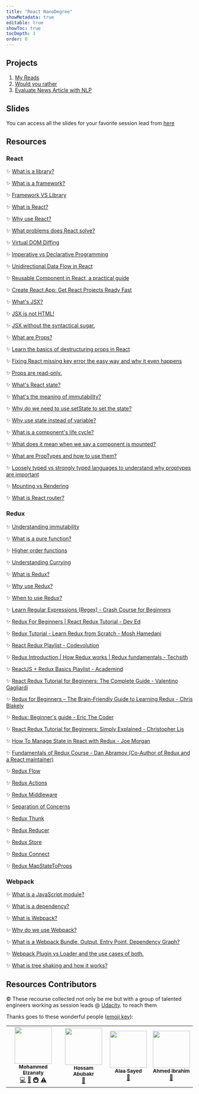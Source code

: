```yaml
---
title: "React NanoDegree"
showMetadata: true
editable: true
showToc: true
tocDepth: 3
order: 0
---
```



## Projects

1. [My Reads](/udacity/projects/my-reads)
2. [Would you rather](/udacity/projects/would-you-rather)
3. [Evaluate News Article with NLP](//udacity/projects/evaluate-news-article-nlp)

## Slides

<Tip>You can access all the slides for your favorite session lead from <a href="https://drive.google.com/drive/folders/1hkpIITt8iQRrFAZRCiCLN96zj8vkAlY7?usp=sharing">here</a></Tip>

## Resources

### React

✨ [What is a library?](https://en.wikipedia.org/wiki/Library_(computing))

✨ [What is a framework?](https://en.wikipedia.org/wiki/Software_framework)

✨ [Framework VS Library](https://www.freecodecamp.org/news/the-difference-between-a-framework-and-a-library-bd133054023f/)

✨ [What is React?](https://reactjs.org/tutorial/tutorial.html)

✨ [Why use React?](https://www.freecodecamp.org/news/why-use-react-for-web-development/)

✨ [What problems does React solve?](https://scotch.io/@anitashah/what-problems-does-reactjs-solve-when-must-you-select-reactjs)

✨ [Virtual DOM Diffing](https://medium.com/@gethylgeorge/how-virtual-dom-and-diffing-works-in-react-6fc805f9f84e)

✨ [Imperative vs Declarative Programming](https://ui.dev/imperative-vs-declarative-programming/)

✨ [Unidirectional Data Flow in React](https://flaviocopes.com/react-unidirectional-data-flow/)

✨ [Reusable Component in React, a practical guide](https://medium.com/m/global-identity?redirectUrl=https%3A%2F%2Fblog.bitsrc.io%2Freusable-components-in-react-a-practical-guide-ec15a81a4d71)

✨ [Create React App: Get React Projects Ready Fast](https://www.sitepoint.com/create-react-app/)

✨ [What's JSX?](https://facebook.github.io/jsx/)

✨ [JSX is not HTML!](https://reactjs.org/docs/introducing-jsx.html)

✨ [JSX without the syntactical sugar.](https://www.reactenlightenment.com/react-jsx/5.1.html)

✨ [What are Props?](https://reactjs.org/docs/components-and-props.html)

✨ [Learn the basics of destructuring props in React](https://www.freecodecamp.org/news/the-basics-of-destructuring-props-in-react-a196696f5477/)

✨ [Fixing React missing key error the easy way and why it even happens](https://reactjs.org/docs/lists-and-keys.html)

✨ [Props are read-only.](https://medium.com/swlh/react-js-passing-props-a65bb5200891)

✨ [What's React state?](https://www.w3schools.com/react/react_state.asp)

✨ [What's the meaning of immutability?](https://en.wikipedia.org/wiki/Immutable_object)

✨ [Why do we need to use setState to set the state?](https://reactjs.org/docs/faq-state.html)

✨ [Why use state instead of variable?](https://www.seanmcp.com/articles/storing-data-in-state-vs-class-variable/)

✨ [What is a component's life cycle?](https://reactjs.org/docs/react-component.html)

✨ [What does it mean when we say a component is mounted?](https://learn.co/lessons/react-component-mounting-and-unmounting)

✨ [What are PropTypes and how to use them?](https://reactjs.org/docs/typechecking-with-proptypes.html)

✨ [Loosely typed vs strongly typed languages to understand why proptypes are important](https://flaviocopes.com/loosely-strongly-typed/)

✨ [Mounting vs Rendering](https://reacttraining.com/blog/mount-vs-render/)

✨ [What is React router?](https://www.freecodecamp.org/news/beginner-s-guide-to-react-router-53094349669/)

### Redux

✨ [Understanding immutability](https://css-tricks.com/understanding-immutability-in-javascript/)

✨ [What is a pure function?](https://www.freecodecamp.org/news/what-is-a-pure-function-in-javascript-acb887375dfe/)

✨ [Higher order functions](https://eloquentjavascript.net/05_higher_order.html)

✨ [Understanding Currying](https://blog.bitsrc.io/understanding-currying-in-javascript-ceb2188c339)

✨ [What is Redux?](https://www.smashingmagazine.com/2016/06/an-introduction-to-redux/)

✨ [Why use Redux?](https://blog.logrocket.com/why-use-redux-reasons-with-clear-examples-d21bffd5835/)

✨ [When to use Redux?](https://redux.js.org/faq/general)

✨ [Learn Regular Expressions (Regex) - Crash Course for Beginners](https://www.youtube.com/watch?v=ZfQFUJhPqMM)

✨ [Redux For Beginners | React Redux Tutorial - Dev Ed](https://www.youtube.com/watch?v=CVpUuw9XSjY)

✨ [Redux Tutorial - Learn Redux from Scratch - Mosh Hamedani](https://www.youtube.com/watch?v=poQXNp9ItL4)

✨ [React Redux Playlist - Codevolution](https://www.youtube.com/playlist?list=PLC3y8-rFHvwheJHvseC3I0HuYI2f46oAK)

✨ [Redux Introduction | How Redux works | Redux fundamentals - Techsith](https://www.youtube.com/watch?v=7Erbf5NXQQw)

✨ [ReactJS + Redux Basics Playlist - Academind](https://www.youtube.com/playlist?list=PL55RiY5tL51rrC3sh8qLiYHqUV3twEYU_)

✨ [React Redux Tutorial for Beginners: The Complete Guide - Valentino Gagliardi](https://www.valentinog.com/blog/redux/)

✨ [Redux for Beginners – The Brain-Friendly Guide to Learning Redux - Chris Blakely](https://www.freecodecamp.org/news/redux-for-beginners-the-brain-friendly-guide-to-redux/)

✨ [Redux: Beginner's guide - Eric The Coder](https://dev.to/ericchapman/redux-beginner-s-guide-208)

✨ [React Redux Tutorial for Beginners: Simply Explained - Christopher Lis](https://chriscourses.com/blog/redux)

✨ [How To Manage State in React with Redux - Joe Morgan](https://www.digitalocean.com/community/tutorials/how-to-manage-state-in-react-with-redux)

✨ [Fundamentals of Redux Course - Dan Abramov (Co-Author of Redux and a React maintainer)](https://egghead.io/courses/fundamentals-of-redux-course-from-dan-abramov-bd5cc867)

✨ [Redux Flow](https://www.tutorialspoint.com/redux/redux_data_flow.htm)

✨ [Redux Actions](https://www.tutorialspoint.com/redux/redux_actions.htm)

✨ [Redux Middleware](https://www.tutorialspoint.com/redux/redux_middleware.htm)

✨ [Separation of Concerns](https://nalexn.github.io/separation-of-concerns/)

✨ [Redux Thunk](https://daveceddia.com/what-is-a-thunk/)

✨ [Redux Reducer](https://www.tutorialspoint.com/redux/redux_reducers.htm)

✨ [Redux Store](https://redux.js.org/api/store)

✨ [Redux Connect](https://react-redux.js.org/api/connect)

✨ [Redux MapStateToProps](https://react-redux.js.org/using-react-redux/connect-mapstate)

### Webpack

✨ [What is a JavaScript module?](https://www.freecodecamp.org/news/javascript-modules-a-beginner-s-guide-783f7d7a5fcc/)

✨ [What is a dependency?](https://www.nexb.com/blog/introduction_to_software_dependencies.html)

✨ [What is Webpack?](https://survivejs.com/webpack/what-is-webpack/)

✨ [Why do we use Webpack?](https://blog.andrewray.me/webpack-when-to-use-and-why/)

✨ [What is a Webpack Bundle, Output, Entry Point, Dependency Graph?](https://webpack.js.org/concepts/)

✨ [Webpack Plugin vs Loader and the use cases of both.](https://imranhsayed.medium.com/webpack-loaders-and-plugins-e13f79fe6b32)

✨ [What is tree shaking and how it works?](https://developers.google.com/web/fundamentals/performance/optimizing-javascript/tree-shaking)

## Resources Contributors

<Tip>
  © These recourse collected not only be me but with a group of  talented engineers working as session leads @ <a href="https://www.udacity.com/">Udacity</a>. to reach them
</Tip>

Thanks goes to these wonderful people
([emoji key](https://github.com/kentcdodds/all-contributors#emoji-key)):

<!-- ALL-CONTRIBUTORS-LIST:START - Do not remove or modify this section -->
<!-- prettier-ignore-start -->
<!-- markdownlint-disable -->
<table>
  <tr>
    <td align="center"><a href="https://www.linkedin.com/in/moelzanaty3/"><img src="https://avatars.githubusercontent.com/u/16934778?v=4" width="100px;" alt=""/><br /><sub><b>Mohammed Elzanaty</b></sub></a><br /><a href="https://github.com/moelzanaty3/yonisfy/commits?author=moelzanaty3" title="Code">💻</a> <a href="https://github.com/moelzanaty3/yonisfy/commits?author=moelzanaty3" title="Documentation">📖</a> <a href="#infra-moelzanaty3" title="Infrastructure (Hosting, Build-Tools, etc)">🚇</a> <a href="https://github.com/moelzanaty3/yonisfy/commits?author=moelzanaty3" title="Tests">⚠️</a></td>
    <td align="center"><a href="https://www.linkedin.com/in/hossamabubakr/"><img src="https://avatars.githubusercontent.com/u/20177229?v=4" width="100px;" alt=""/><br /><sub><b>Hossam Abubakr</b></sub></a><br /><a href="https://github.com/moelzanaty3/yonisfy/commits?author=HossamAbubakr" title="Code">📖  </a></td>
    <td align="center"><a href="https://github.com/AlaaSayed794"><img src="https://avatars.githubusercontent.com/u/69066350?v=4" width="100px;" alt=""/><br /><sub><b>Alaa Sayed
</b></sub></a><br /><a href="https://github.com/moelzanaty3/yonisfy/commits?author=AlaaSayed794" title="Code">📖</a></td>
    <td align="center"><a href="https://www.linkedin.com/in/ahmed-yassin-ibrahim-m-sc-49bb0583/"><img src="https://avatars.githubusercontent.com/u/6499654?v=4" width="100px;" alt=""/><br /><sub><b>Ahmed Ibrahim</b></sub></a><br /><a href="https://github.com/moelzanaty3/yonisfy/commits?author=ahmedyassin" title="Code">📖</a></td>
  </tr>
</table>
